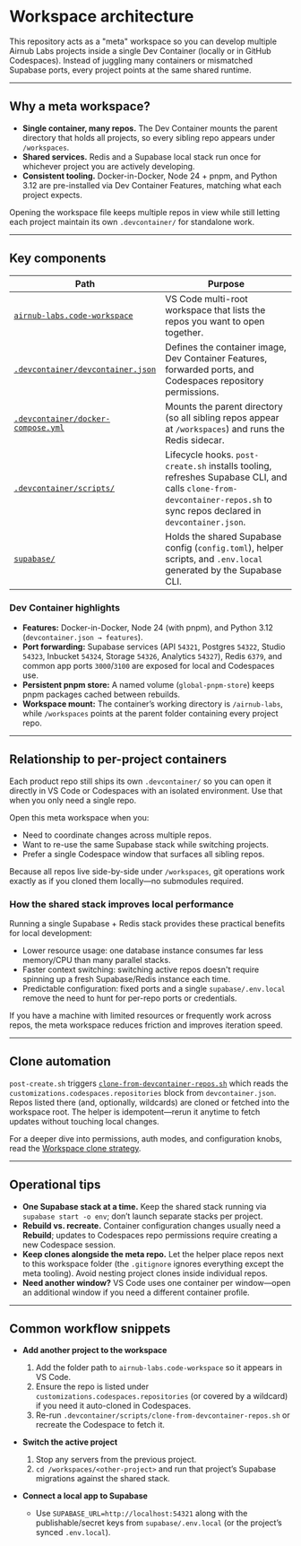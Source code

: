 # Workspace architecture

This repository acts as a "meta" workspace so you can develop multiple Airnub Labs projects inside a single Dev Container (locally or in GitHub Codespaces). Instead of juggling many containers or mismatched Supabase ports, every project points at the same shared runtime.

---

## Why a meta workspace?

* **Single container, many repos.** The Dev Container mounts the parent directory that holds all projects, so every sibling repo appears under `/workspaces`.
* **Shared services.** Redis and a Supabase local stack run once for whichever project you are actively developing.
* **Consistent tooling.** Docker-in-Docker, Node 24 + pnpm, and Python 3.12 are pre-installed via Dev Container Features, matching what each project expects.

Opening the workspace file keeps multiple repos in view while still letting each project maintain its own `.devcontainer/` for standalone work.

---

## Key components

| Path | Purpose |
| ---- | ------- |
| [`airnub-labs.code-workspace`](../airnub-labs.code-workspace) | VS Code multi-root workspace that lists the repos you want to open together. |
| [`.devcontainer/devcontainer.json`](../.devcontainer/devcontainer.json) | Defines the container image, Dev Container Features, forwarded ports, and Codespaces repository permissions. |
| [`.devcontainer/docker-compose.yml`](../.devcontainer/docker-compose.yml) | Mounts the parent directory (so all sibling repos appear at `/workspaces`) and runs the Redis sidecar. |
| [`.devcontainer/scripts/`](../.devcontainer/scripts) | Lifecycle hooks. `post-create.sh` installs tooling, refreshes Supabase CLI, and calls `clone-from-devcontainer-repos.sh` to sync repos declared in `devcontainer.json`. |
| [`supabase/`](../supabase) | Holds the shared Supabase config (`config.toml`), helper scripts, and `.env.local` generated by the Supabase CLI. |

### Dev Container highlights

* **Features:** Docker-in-Docker, Node 24 (with pnpm), and Python 3.12 (`devcontainer.json → features`).
* **Port forwarding:** Supabase services (API `54321`, Postgres `54322`, Studio `54323`, Inbucket `54324`, Storage `54326`, Analytics `54327`), Redis `6379`, and common app ports `3000`/`3100` are exposed for local and Codespaces use.
* **Persistent pnpm store:** A named volume (`global-pnpm-store`) keeps pnpm packages cached between rebuilds.
* **Workspace mount:** The container’s working directory is `/airnub-labs`, while `/workspaces` points at the parent folder containing every project repo.

---

## Relationship to per-project containers

Each product repo still ships its own `.devcontainer/` so you can open it directly in VS Code or Codespaces with an isolated environment. Use that when you only need a single repo.

Open this meta workspace when you:

* Need to coordinate changes across multiple repos.
* Want to re-use the same Supabase stack while switching projects.
* Prefer a single Codespace window that surfaces all sibling repos.

Because all repos live side-by-side under `/workspaces`, git operations work exactly as if you cloned them locally—no submodules required.

### How the shared stack improves local performance

Running a single Supabase + Redis stack provides these practical benefits for local development:

* Lower resource usage: one database instance consumes far less memory/CPU than many parallel stacks.
* Faster context switching: switching active repos doesn't require spinning up a fresh Supabase/Redis instance each time.
* Predictable configuration: fixed ports and a single `supabase/.env.local` remove the need to hunt for per-repo ports or credentials.

If you have a machine with limited resources or frequently work across repos, the meta workspace reduces friction and improves iteration speed.

---

## Clone automation

`post-create.sh` triggers [`clone-from-devcontainer-repos.sh`](../.devcontainer/scripts/clone-from-devcontainer-repos.sh) which reads the `customizations.codespaces.repositories` block from `devcontainer.json`. Repos listed there (and, optionally, wildcards) are cloned or fetched into the workspace root. The helper is idempotent—rerun it anytime to fetch updates without touching local changes.

For a deeper dive into permissions, auth modes, and configuration knobs, read the [Workspace clone strategy](./clone-strategy.md).

---

## Operational tips

* **One Supabase stack at a time.** Keep the shared stack running via `supabase start -o env`; don’t launch separate stacks per project.
* **Rebuild vs. recreate.** Container configuration changes usually need a **Rebuild**; updates to Codespaces repo permissions require creating a new Codespace session.
* **Keep clones alongside the meta repo.** Let the helper place repos next to this workspace folder (the `.gitignore` ignores everything except the meta tooling). Avoid nesting project clones inside individual repos.
* **Need another window?** VS Code uses one container per window—open an additional window if you need a different container profile.

---

## Common workflow snippets

* **Add another project to the workspace**
  1. Add the folder path to `airnub-labs.code-workspace` so it appears in VS Code.
  2. Ensure the repo is listed under `customizations.codespaces.repositories` (or covered by a wildcard) if you need it auto-cloned in Codespaces.
  3. Re-run `.devcontainer/scripts/clone-from-devcontainer-repos.sh` or recreate the Codespace to fetch it.

* **Switch the active project**
  1. Stop any servers from the previous project.
  2. `cd /workspaces/<other-project>` and run that project’s Supabase migrations against the shared stack.

* **Connect a local app to Supabase**
  * Use `SUPABASE_URL=http://localhost:54321` along with the publishable/secret keys from `supabase/.env.local` (or the project’s synced `.env.local`).
